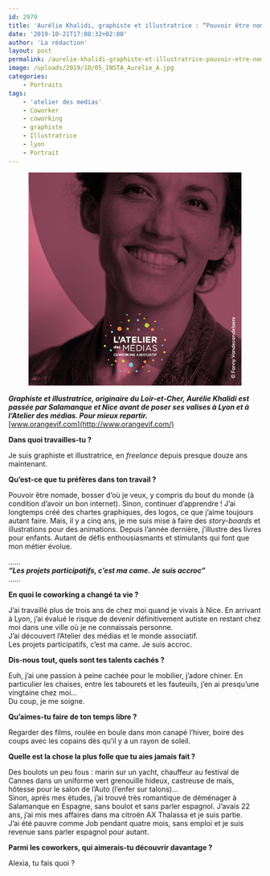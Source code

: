 ```yaml
---
id: 2979
title: 'Aurélie Khalidi, graphiste et illustratrice : “Pouvoir être nomade, bosser d’où je veux, y compris du bout du monde”'
date: '2019-10-21T17:08:32+02:00'
author: 'La rédaction'
layout: post
permalink: /aurelie-khalidi-graphiste-et-illustratrice-pouvoir-etre-nomade-bosser-dou-je-veux-y-compris-du-bout-du-monde/
image: /uploads/2019/10/05_INSTA_Aurelie_A.jpg
categories:
    - Portraits
tags:
    - 'atelier des medias'
    - Coworker
    - coworking
    - graphiste
    - Illustratrice
    - lyon
    - Portrait
---
```


<figure class="wp-block-image"><img src="/uploads/2019/10/05_INSTA_Aurelie_A.jpg" alt="Illustration"></figure>

***Graphiste et illustratrice, originaire du Loir-et-Cher, Aurélie Khalidi est passée par Salamanque et Nice avant de poser ses valises à Lyon et à l’Atelier des médias. Pour mieux repartir.***  
[www.orangevif.com](http://www.orangevif.com/)

**Dans quoi travailles-tu ?**

Je suis graphiste et illustratrice, en *freelance* depuis presque douze ans maintenant.

**Qu’est-ce que tu préfères dans ton travail ?**

Pouvoir être nomade, bosser d’où je veux, y compris du bout du monde (à condition d’avoir un bon internet). Sinon, continuer d’apprendre ! J’ai longtemps créé des chartes graphiques, des logos, ce que j’aime toujours autant faire. Mais, il y a cinq ans, je me suis mise à faire des *story-boards* et illustrations pour des animations. Depuis l’année dernière, j’illustre des livres pour enfants. Autant de défis enthousiasmants et stimulants qui font que mon métier évolue.

……  
***“Les projets participatifs, c’est ma came. Je suis accroc”***  
……

**En quoi le coworking a changé ta vie ?**

J’ai travaillé plus de trois ans de chez moi quand je vivais à Nice. En arrivant à Lyon, j’ai évalué le risque de devenir définitivement autiste en restant chez moi dans une ville où je ne connaissais personne.   
J’ai découvert l’Atelier des médias et le monde associatif.   
Les projets participatifs, c’est ma came. Je suis accroc.

**Dis-nous tout, quels sont tes talents cachés ?**

Euh, j’ai une passion à peine cachée pour le mobilier, j’adore chiner. En particulier les chaises, entre les tabourets et les fauteuils, j’en ai presqu’une vingtaine chez moi…  
Du coup, je me soigne.

**Qu’aimes-tu faire de ton temps libre ?**

Regarder des films, roulée en boule dans mon canapé l’hiver, boire des coups avec les copains dès qu’il y a un rayon de soleil.

**Quelle est la chose la plus folle que tu aies jamais fait ?**

Des boulots un peu fous : marin sur un yacht, chauffeur au festival de Cannes dans un uniforme vert grenouille hideux, castreuse de maïs, hôtesse pour le salon de l’Auto (l’enfer sur talons)…   
Sinon, après mes études, j’ai trouvé très romantique de déménager à Salamanque en Espagne, sans boulot et sans parler espagnol. J’avais 22 ans, j’ai mis mes affaires dans ma citroën AX Thalassa et je suis partie.  
J’ai été pauvre comme Job pendant quatre mois, sans emploi et je suis revenue sans parler espagnol pour autant.

**Parmi les coworkers, qui aimerais-tu découvrir davantage ?**

Alexia, tu fais quoi ?